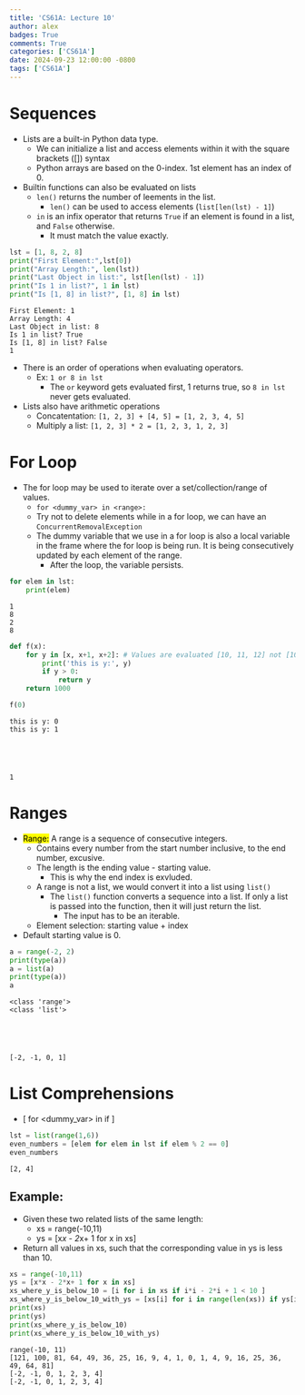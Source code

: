 ```yaml
---
title: 'CS61A: Lecture 10'
author: alex
badges: True
comments: True
categories: ['CS61A']
date: 2024-09-23 12:00:00 -0800
tags: ['CS61A']
---
```


# Sequences
- Lists are a built-in Python data type.
    - We can initialize a list and access elements within it with the square brackets ([]) syntax 
    - Python arrays are based on the 0-index. 1st element has an index of 0.
- Builtin functions can also be evaluated on lists
    - `len()` returns the number of leements in the list.
        - `len()` can be used to access elements (`list[len(lst) - 1]`)
    - `in` is an infix operator that returns `True` if an element is found in a list, and `False` otherwise.
        - It must match the value exactly.


```python
lst = [1, 8, 2, 8]
print("First Element:",lst[0])
print("Array Length:", len(lst))
print("Last Object in list:", lst[len(lst) - 1])
print("Is 1 in list?", 1 in lst)
print("Is [1, 8] in list?", [1, 8] in lst)
```

    First Element: 1
    Array Length: 4
    Last Object in list: 8
    Is 1 in list? True
    Is [1, 8] in list? False
    1


- There is an order of operations when evaluating operators.
    - Ex: `1 or 8 in lst`
        - The `or` keyword gets evaluated first, 1 returns true, so `8 in lst` never gets evaluated.
- Lists also have arithmetic operations
    - Concatentation: `[1, 2, 3] + [4, 5] = [1, 2, 3, 4, 5]`
    - Multiply a list: `[1, 2, 3] * 2 = [1, 2, 3, 1, 2, 3]`

# For Loop
- The for loop may be used to iterate over a set/collection/range of values.
    - `for <dummy_var> in <range>:`
    - Try not to delete elements while in a for loop, we can have an `ConcurrentRemovalException`
    - The dummy variable that we use in a for loop is also a local variable in the frame where the for loop is being run. It is being consecutively updated by each element of the range.
        - After the loop, the variable persists.



```python
for elem in lst:
    print(elem)
```

    1
    8
    2
    8



```python
def f(x):
    for y in [x, x+1, x+2]: # Values are evaluated [10, 11, 12] not [10, 10+1, 10+2]
        print('this is y:', y)
        if y > 0:
            return y
    return 1000

f(0)
```

    this is y: 0
    this is y: 1





    1



# Ranges
- <mark>Range:</mark>  A range is a sequence of consecutive integers.
    - Contains every number from the start number inclusive, to the end number, excusive.
    - The length is the ending value - starting value.
        - This is why the end index is exvluded.
    - A range is not a list, we would convert it into a list using `list()`
        - The `list()` function converts a sequence into a list. If only a list is passed into the function, then it will just return the list.
            - The input has to be an iterable.
    - Element selection: starting value + index
- Default starting value is 0.



```python
a = range(-2, 2)
print(type(a))
a = list(a)
print(type(a))
a
```

    <class 'range'>
    <class 'list'>





    [-2, -1, 0, 1]



# List Comprehensions
- [<map expr> for <dummy_var> in <sequence> if <condition>]


```python
lst = list(range(1,6))
even_numbers = [elem for elem in lst if elem % 2 == 0]
even_numbers
```




    [2, 4]



## Example:
- Given these two related lists of the same length:
    - xs = range(-10,11)
    - ys = [x*x - 2*x+ 1 for x in xs]
- Return all values in xs, such that the corresponding value in ys is less than 10.


```python
xs = range(-10,11)
ys = [x*x - 2*x+ 1 for x in xs]
xs_where_y_is_below_10 = [i for i in xs if i*i - 2*i + 1 < 10 ]
xs_where_y_is_below_10_with_ys = [xs[i] for i in range(len(xs)) if ys[i] < 10]
print(xs)
print(ys)
print(xs_where_y_is_below_10)
print(xs_where_y_is_below_10_with_ys)
```

    range(-10, 11)
    [121, 100, 81, 64, 49, 36, 25, 16, 9, 4, 1, 0, 1, 4, 9, 16, 25, 36, 49, 64, 81]
    [-2, -1, 0, 1, 2, 3, 4]
    [-2, -1, 0, 1, 2, 3, 4]



```python

```


```python

```
